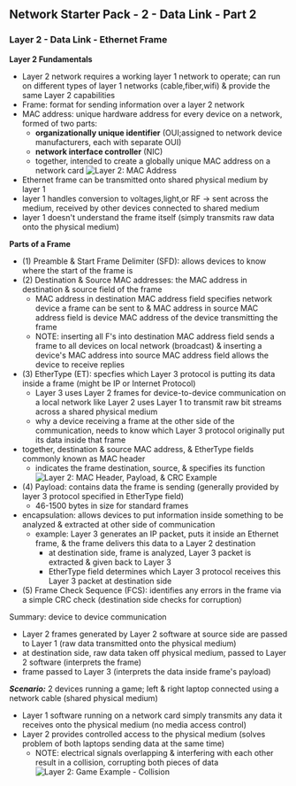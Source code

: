 ## Network Starter Pack - 2 - Data Link - Part 2 ##

### Layer 2 - Data Link - Ethernet Frame
**Layer 2 Fundamentals**
* Layer 2 network requires a working layer 1 network to operate; can run on different types of layer 1 networks (cable,fiber,wifi) & provide the same Layer 2 capabilities
* Frame: format for sending information over a layer 2 network
* MAC address: unique hardware address for every device on a network, formed of two parts:
  * **organizationally unique identifier** (OUI;assigned to network device manufacturers, each with separate OUI)
  * **network interface controller** (NIC)
  * together, intended to create a globally unique MAC address on a network card
 ![Layer 2: MAC Address](https://i.postimg.cc/hPJfQX20/image8.png)
* Ethernet frame can be transmitted onto shared physical medium by layer 1 
* layer 1 handles conversion to voltages,light,or RF -> sent across the medium, received by other devices connected to shared medium
* layer 1 doesn't understand the frame itself (simply transmits raw data onto the physical medium)

**Parts of a Frame** 
* (1) Preamble & Start Frame Delimiter (SFD): allows devices to know where the start of the frame is
* (2) Destination & Source MAC addresses: the MAC address in destination & source field of the frame
  * MAC address in destination MAC address field specifies network device a frame can be sent to & MAC address in source MAC address field is device MAC address of the device transmitting the frame 
  * NOTE: inserting all F's into destination MAC address field sends a frame to all devices on local network (broadcast) & inserting a device's MAC address into source MAC address field allows the device to receive replies 
* (3) EtherType (ET): specfies which Layer 3 protocol is putting its data inside a frame (might be IP or Internet Protocol)
  * Layer 3 uses Layer 2 frames for device-to-device communication on a local network like Layer 2 uses Layer 1 to transmit raw bit streams across a shared physical medium
  * why a device receiving a frame at the other side of the communication, needs to know which Layer 3 protocol originally put its data inside that frame
* together, destination & source MAC address, & EtherType fields commonly known as MAC header
  * indicates the frame destination, source, & specifies its function
![Layer 2: MAC Header, Payload, & CRC Example](https://i.postimg.cc/Y9HYvN5C/image9.png)
* (4) Payload: contains data the frame is sending (generally provided by layer 3 protocol specified in EtherType field)
  * 46-1500 bytes in size for standard frames
* encapsulation: allows devices to put information inside something to be analyzed & extracted at other side of communication
  * example: Layer 3 generates an IP packet, puts it inside an Ethernet frame, & the frame delivers this data to a Layer 2 destination
    * at destination side, frame is analyzed, Layer 3 packet is extracted & given back to Layer 3
    * EtherType field determines which Layer 3 protocol receives this Layer 3 packet at destination side
* (5) Frame Check Sequence (FCS): identifies any errors in the frame via a simple CRC check (destination side checks for corruption)

Summary: device to device communication
* Layer 2 frames generated by Layer 2 software at source side are passed to Layer 1 (raw data transmitted onto the physical medium)
* at destination side, raw data taken off physical medium, passed to Layer 2 software (interprets the frame)
* frame passed to Layer 3 (interprets the data inside frame's payload) 

**_Scenario:_** 2 devices running a game; left & right laptop connected using a network cable (shared physical medium)
* Layer 1 software running on a network card simply transmits any data it receives onto the physical medium (no media access control)
* Layer 2 provides controlled access to the physical medium (solves problem of both laptops sending data at the same time)
  * NOTE: electrical signals overlapping & interfering with each other result in a collision, corrupting both pieces of data
![Layer 2: Game Example - Collision](https://i.postimg.cc/cLCKkmNF/image10.png)
